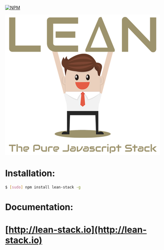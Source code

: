 [![NPM](https://nodei.co/npm/lean-stack.png)](https://nodei.co/npm/lean-stack/)

![LEAN STACK](web/img/logo-medium.png)

# Installation:
```sh
$ [sudo] npm install lean-stack -g
```

# Documentation:
# [http://lean-stack.io](http://lean-stack.io)
